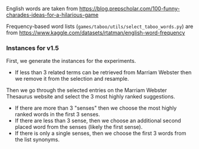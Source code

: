 English words are taken from https://blog.prepscholar.com/100-funny-charades-ideas-for-a-hilarious-game

Frequency-based word lists (`games/taboo/utils/select_taboo_words.py`) are from https://www.kaggle.com/datasets/rtatman/english-word-frequency

### Instances for v1.5

First, we generate the instances for the experiments. 
- If less than 3 related terms can be retrieved from Marriam Webster then we remove it from the selection and resample.

Then we go through the selected entries on the Marriam Webster Thesaurus website and select the 3 most highly ranked suggestions.
- If there are more than 3 "senses" then we choose the most highly ranked words in the first 3 senses.
- If there are less than 3 sense, then we choose an additional second placed word from the senses (likely the first sense).
- If there is only a single senses, then we choose the first 3 words from the list synonyms.
